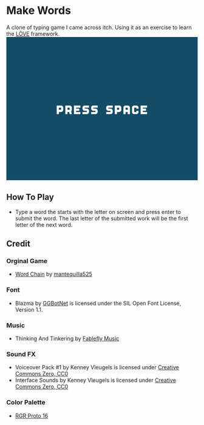 # Make Words

A clone of typing game I came across itch. Using it as an exercise to learn the [LÖVE](https://love2d.org/) framework. 
![](https://github.com/sugarvoid/love-typing/blob/master/promo/gameplay.gif)

## How To Play

- Type a word the starts with the letter on screen and press enter to submit the word. The last letter of the submitted work will be the first letter of the next word. 

## Credit

### Orginal Game
- [Word Chain](https://mantequilla525.itch.io/word-chain) by [mantequilla525](https://mantequilla525.itch.io/)

### Font
- Blazma by [GGBotNet](https://www.ggbot.net/fonts/) is licensed under the SIL Open Font License, Version 1.1.

### Music 
- Thinking And Tinkering by [Fablefly Music](https://fablefly-music.itch.io/)

### Sound FX
- Voiceover Pack #1 by Kenney Vleugels is licensed under [Creative Commons Zero, CC0](http://creativecommons.org/publicdomain/zero/1.0/)
- Interface Sounds by Kenney Vleugels is licensed under [Creative Commons Zero, CC0](http://creativecommons.org/publicdomain/zero/1.0/)

### Color Palette
- [RGR Proto 16](https://lospec.com/palette-list/rgr-proto16)



